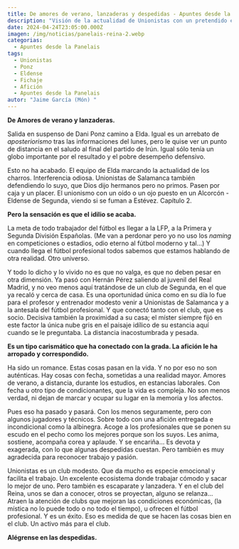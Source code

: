 ```yaml
---
title: De amores de verano, lanzaderas y despedidas - Apuntes desde la Panelais
description: "Visión de la actualidad de Unionistas con un pretendido enfoque reflexivo "
date: 2024-04-24T23:05:00.000Z
imagen: /img/noticias/panelais-reina-2.webp
categorias:
  - Apuntes desde la Panelais
tags:
  - Unionistas
  - Ponz
  - Eldense
  - Fichaje
  - Afición
  - Apuntes desde la Panelais
autor: "Jaime García (Món) "
---
```

**De Amores de verano y lanzaderas.**

Salida en suspenso de Dani Ponz camino a Elda. Igual es un arrebato de *aposteriorismo* tras las informaciones del lunes, pero le quise ver un punto de distancia en el saludo al final del partido de Irún. Igual sólo tenía un globo importante por el resultado y el pobre desempeño defensivo.

Esto no ha acabado. El equipo de Elda marcando la actualidad de los charros. Interferencia odiosa. Unionistas de Salamanca también defendiendo lo suyo, que Dios dijo hermanos pero no primos. Pasen por caja y un placer. El unionismo con un oído o un ojo puesto en un Alcorcón - Eldense de Segunda, viendo si se fuman a Estévez. Capítulo 2. 

**Pero la sensación es que el idilio se acaba.**

La meta de todo trabajador del fútbol es llegar a la LFP,  a la Primera y Segunda División Españolas. (Me van a perdonar pero yo no uso los *naming* en competiciones o estadios, odio eterno al fútbol moderno y tal...) Y cuando llega el fútbol profesional todos sabemos que estamos hablando de otra realidad. Otro universo. 

Y todo lo dicho y lo vivido no es que no valga, es que no deben pesar en otra dimensión. Ya pasó con Hernán Pérez saliendo al juvenil del Real Madrid, y no veo menos aquí tratándose de un club de Segunda, en el que ya recaló y cerca de casa. Es una oportunidad única como en su día lo fue para el profesor y entrenador modesto venir a Unionistas de Salamanca y a la antesala del fútbol profesional. Y que conectó tanto con el club, que es socio. Decisiva también la proximidad a su casa; el míster siempre fijó en este factor la única nube gris en el paisaje idílico de su estancia aquí cuando se le preguntaba. La distancia inacostumbrada y pesada.

**Es un tipo carismático que ha conectado con la grada. La afición le ha arropado y correspondido.**

Ha sido un romance. Estas cosas pasan en la vida. Y no por eso no son auténticas. Hay cosas con fecha, sometidas a una realidad mayor. Amores de verano, a distancia, durante los estudios, en estancias laborales. Con fecha u otro tipo de condicionantes, que la vida es compleja. No son menos verdad, ni dejan de marcar y ocupar su lugar en la memoria y los afectos. 

Pues eso ha pasado y pasará. Con los menos seguramente, pero con algunos jugadores y técnicos. Sobre todo con una afición entregada e incondicional como la albinegra. Acoge a los profesionales que se ponen su escudo en el pecho como los mejores porque son los suyos. Les anima, sostiene, acompaña corea y aplaude. Y se encariña... Es devota y exagerada, con lo que algunas despedidas cuestan. Pero también es muy agradecida para reconocer trabajo y pasión. 

Unionistas es un club modesto. Que da mucho es especie emocional  y facilita el trabajo. Un excelente ecosistema donde trabajar cómodo y sacar lo mejor de uno. Pero también es escaparate y lanzadera. Y en el club del Reina, unos se dan a conocer, otros se proyectan, alguno se relanza... Atraen la atención de clubs que mejoran las condiciones económicas, (la mística no lo puede todo o no todo el tiempo), u ofrecen el fútbol profesional. Y es un éxito. Eso es medida de que se hacen las cosas bien en el club. Un activo más para el club. 

**Alégrense en las despedidas.**
